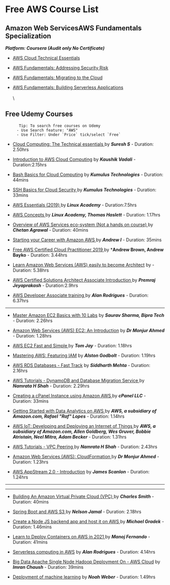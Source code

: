 # Free AWS Course List
 
 
 ## Amazon Web ServicesAWS Fundamentals Specialization
 ***Platform: Coursera (Audit only No Certificate)***<span style="background-color:green">
 
-  [AWS Cloud Technical Essentials](https://www.coursera.org/learn/aws-cloud-technical-essentials/home/welcome)

-  [AWS Fundamentals: Addressing Security Risk](https://www.coursera.org/learn/aws-fundamentals-addressing-security-risk?specialization=aws-fundamentals)

-  [AWS Fundamentals: Migrating to the Cloud](https://www.coursera.org/learn/aws-fundamentals-cloud-migration?specialization=aws-fundamentals)

-  [AWS Fundamentals: Building Serverless Applications](https://www.coursera.org/learn/aws-fundamentals-building-serverless-applications "Bulid serverless apps")
\
\
\
## Free Udemy Courses
          Tip: To search free courses on Udemy
         - Use Search feature: "AWS" 
         - Use Filter: Under `Price` tick/select `Free` 

- [Cloud Computing: The Technical essentials ](https://www.udemy.com/course/cloud-computing-the-technical-essentials/) by ***Suresh S*** - Duration: 2.50hrs

-  [Introduction to AWS Cloud Computing](https://www.udemy.com/course/introduction-to-aws-cloud-computing/) by ***Kaushik Vadali*** - Duration:2.15hrs

-  [Bash Basics for Cloud Computing](https://www.udemy.com/course/bash-basics-for-cloud-computing/) by ***Kumulus Technologies*** -  Duration: 44mins
 
-  [SSH Basics for Cloud Security ](https://www.udemy.com/course/ssh-basics-for-cloud-security/) by ***Kumulus Technologies*** - Duration: 33mins

-  [AWS Essentials (2019) ](https://www.udemy.com/course/linux-academy-aws-essentials-2019/) by ***Linux Academy***    -   Duration:7.5hrs

-  [AWS Concepts ](https://www.udemy.com/course/aws-concepts/) by ***Linux Academy, Thomas Haslett*** - Duration: 1.17hrs
 
-  [Overview of AWS Services eco-system (Not a hands on course) ](https://www.udemy.com/course/overview-of-aws-services/) by ***Chetan Agrawal*** - Duration: 40mins
 
-  [Starting your Career with Amazon AWS ](https://www.udemy.com/course/how-to-start-a-carrer-in-cloud-computing-with-amazon-aws/) by ***Andrew I*** - Duration: 35mins
 
-  [Free AWS Certified Cloud Practitioner 2019 ](https://www.udemy.com/course/free-aws-certified-cloud-practitioner/) by ***Andrew Brown, Andrew Bayko** - Duration: 3.44hrs

-  [Learn Amazon Web Services (AWS) easily to become Architect](https://www.udemy.com/course/learn-amazon-web-services-aws-easily-to-become-architect/) by - Duration: 5.38hrs

-  [AWS Certified Solutions Architect Associate Introduction ](https://www.udemy.com/course/aws-certified-solutions-architect-associate-in-30-days/) by ***Premraj Jeyaprakash*** - Duration:2.9hrs

-  [AWS Developer Associate training ](https://www.udemy.com/course/aws-developer-associate-training/) by ***Alan Rodrigues*** - Duration: 6.37hrs

 ---



-  [Master Amazon EC2 Basics with 10 Labs](https://www.udemy.com/course/ec2with10labs/) by ***Saurav Sharma, Bipra Tech*** - Duration: 2.26hrs

- [Amazon Web Services (AWS) EC2: An Introduction](https://www.udemy.com/course/amazon-web-services-aws-ec2-an-introduction/) by ***Dr Monjur Ahmed*** - Duration: 1.28hrs

-  [AWS EC2 Fast and Simple ](https://www.udemy.com/course/aws-ec2-fast-and-simple/) by ***Tom Jay*** - Duration: 1.18hrs

-  [Mastering AWS: Featuring IAM](https://www.udemy.com/course/mastering-aws-featuring-iam/) by ***Alston Godbolt*** - Duration: 1.19hrs

-  [AWS RDS Databases - Fast Track](https://www.udemy.com/course/aws-rds-databases-tutorial-training-free/) by ***Siddharth Mehta*** - Duration: 2.16hrs
 
 -  [AWS Tutorials - DynamoDB and Database Migration Service ](https://www.udemy.com/course/namrata-h-shah-aws-tutorials-dynamodb-and-database-migration-service/) by ***Namrata H Shah*** - Duration: 2.29hrs

-   [Creating a cPanel Instance using Amazon AWS ](https://www.udemy.com/course/cpanel-and-aws/) by ***cPanel LLC*** - Duration: 33mins

-   [Getting Started with Data Analytics on AWS ](https://www.udemy.com/course/getting-started-data-analytics-aws/) by ***AWS, a subsidiary of Amazon.com, Rafael "Raf" Lopes*** - Duration: 1.14hrs

-  [AWS IoT: Developing and Deploying an Internet of Things ](https://www.udemy.com/course/aws-iot-internet-of-things/) by ***AWS, a subsidiary of Amazon.com, Allen Goldberg, Wes Gruver, Bobbie Atristain, Neel Mitra, Adam Becker*** - Duration: 1.31hrs

-   [AWS Tutorials - VPC Peering ](https://www.udemy.com/course/namrata-h-shah-aws-tutorials-vpc-peering/) by ***Namrata H Shah*** - Duration: 2.43hrs

-  [Amazon Web Services (AWS): CloudFormation ](https://www.udemy.com/course/amazon-web-services-aws-cloudformation/) by ***Dr Monjur Ahmed*** - Duration: 1.23hrs

-  [AWS AppStream 2.0 - Introduction](https://www.udemy.com/course/aws-appstream-20-introduction/) by ***James Scanlon*** - Duration: 1.24hrs


---
---


-  [Building An Amazon Virtual Private Cloud (VPC) ](https://www.udemy.com/course/building-an-amazon-virtual-private-cloud-vpc/) by ***Charles Smith*** - Duration: 40mins

 -  [Spring Boot and AWS S3 ](https://www.udemy.com/course/spring-boot-and-aws-s3/) by ***Nelson Jamal*** - Duration: 2.18hrs

-   [Create a Node JS backend app and host it on AWS ](https://www.udemy.com/course/free-create-a-node-js-backend-app-and-host-it-on-aws/) by ***Michael Gradek*** - Duration: 1.46mins

-   [Learn to Deploy Containers on AWS in 2021 ](https://www.udemy.com/course/learn-to-deploy-containers-on-aws-in-2021/) by ***Manoj Fernando*** - Duration: 41mins

-   [Serverless computing in AWS](https://www.udemy.com/course/serverless-computing-in-aws/) by ***Alan Rodrigues*** - Duration: 4.14hrs
 
-  [Big Data Apache Single Node Hadoop Deployment On - AWS Cloud](https://www.udemy.com/course/single-node-hadoop/) by ***Imran Chaush*** - Duration: 39mins
 
 -  [Deployment of machine learning](https://www.udemy.com/course/deployment-of-machine-learning/) by ***Noah Weber*** - Duration: 1.49hrs















 

 
